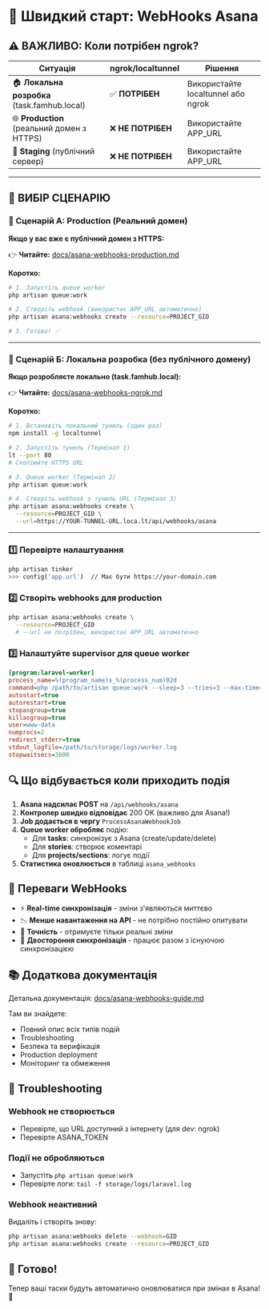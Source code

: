 # 🎯 Швидкий старт: WebHooks Asana

## ⚠️ ВАЖЛИВО: Коли потрібен ngrok?

| Ситуація | ngrok/localtunnel | Рішення |
|----------|------------------|---------|
| 🏠 **Локальна розробка** (task.famhub.local) | ✅ **ПОТРІБЕН** | Використайте localtunnel або ngrok |
| 🌐 **Production** (реальний домен з HTTPS) | ❌ **НЕ ПОТРІБЕН** | Використайте APP_URL |
| 🔧 **Staging** (публічний сервер) | ❌ **НЕ ПОТРІБЕН** | Використайте APP_URL |

---

## 🚀 ВИБІР СЦЕНАРІЮ

### 📘 Сценарій А: Production (Реальний домен)

**Якщо у вас вже є публічний домен з HTTPS:**

👉 **Читайте:** [docs/asana-webhooks-production.md](./asana-webhooks-production.md)

**Коротко:**
```bash
# 1. Запустіть queue worker
php artisan queue:work

# 2. Створіть webhook (використає APP_URL автоматично)
php artisan asana:webhooks create --resource=PROJECT_GID

# 3. Готово! ✅
```

---

### 📗 Сценарій Б: Локальна розробка (без публічного домену)

**Якщо розробляєте локально (task.famhub.local):**

👉 **Читайте:** [docs/asana-webhooks-ngrok.md](./asana-webhooks-ngrok.md)

**Коротко:**
```bash
# 1. Встановіть локальний тунель (один раз)
npm install -g localtunnel

# 2. Запустіть тунель (Термінал 1)
lt --port 80
# Скопіюйте HTTPS URL

# 3. Queue worker (Термінал 2)
php artisan queue:work

# 4. Створіть webhook з тунель URL (Термінал 3)
php artisan asana:webhooks create \
  --resource=PROJECT_GID \
  --url=https://YOUR-TUNNEL-URL.loca.lt/api/webhooks/asana
```

---

### 1️⃣ Перевірте налаштування

```bash
php artisan tinker
>>> config('app.url')  // Має бути https://your-domain.com
```

### 2️⃣ Створіть webhooks для production

```bash
php artisan asana:webhooks create \
  --resource=PROJECT_GID
  # --url не потрібен, використає APP_URL автоматично
```

### 3️⃣ Налаштуйте supervisor для queue worker

```ini
[program:laravel-worker]
process_name=%(program_name)s_%(process_num)02d
command=php /path/to/artisan queue:work --sleep=3 --tries=3 --max-time=3600
autostart=true
autorestart=true
stopasgroup=true
killasgroup=true
user=www-data
numprocs=2
redirect_stderr=true
stdout_logfile=/path/to/storage/logs/worker.log
stopwaitsecs=3600
```

## 🔍 Що відбувається коли приходить подія

1. **Asana надсилає POST** на `/api/webhooks/asana`
2. **Контролер швидко відповідає** 200 OK (важливо для Asana!)
3. **Job додається в чергу** `ProcessAsanaWebhookJob`
4. **Queue worker обробляє** подію:
   - Для **tasks**: синхронізує з Asana (create/update/delete)
   - Для **stories**: створює коментарі
   - Для **projects/sections**: логує події
5. **Статистика оновлюється** в таблиці `asana_webhooks`

## 🎉 Переваги WebHooks

- ⚡ **Real-time синхронізація** - зміни з'являються миттєво
- 📉 **Менше навантаження на API** - не потрібно постійно опитувати
- 🎯 **Точність** - отримуєте тільки реальні зміни
- 🔄 **Двостороння синхронізація** - працює разом з існуючою синхронізацією

## 📚 Додаткова документація

Детальна документація: [docs/asana-webhooks-guide.md](./asana-webhooks-guide.md)

Там ви знайдете:
- Повний опис всіх типів подій
- Troubleshooting
- Безпека та верифікація
- Production deployment
- Моніторинг та обмеження

## 🐛 Troubleshooting

### Webhook не створюється
- Перевірте, що URL доступний з інтернету (для dev: ngrok)
- Перевірте ASANA_TOKEN

### Події не обробляються
- Запустіть `php artisan queue:work`
- Перевірте логи: `tail -f storage/logs/laravel.log`

### Webhook неактивний
Видаліть і створіть знову:
```bash
php artisan asana:webhooks delete --webhook=GID
php artisan asana:webhooks create --resource=PROJECT_GID
```

## 🎊 Готово!

Тепер ваші таски будуть автоматично оновлюватися при змінах в Asana! 🚀
